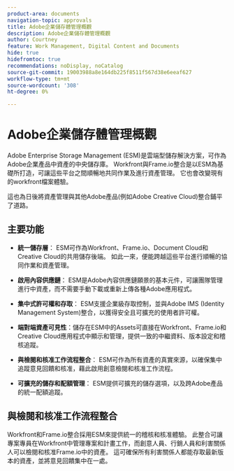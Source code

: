 ```yaml
---
product-area: documents
navigation-topic: approvals
title: Adobe企業儲存體管理概觀
description: Adobe企業儲存體管理概觀
author: Courtney
feature: Work Management, Digital Content and Documents
hide: true
hidefromtoc: true
recommendations: noDisplay, noCatalog
source-git-commit: 19003988a8e164db225f8511f567d38e6eeaf627
workflow-type: tm+mt
source-wordcount: '308'
ht-degree: 0%

---
```



# Adobe企業儲存體管理概觀

Adobe Enterprise Storage Management (ESM)是雲端型儲存解決方案，可作為Adobe企業產品中資產的中央儲存庫。 Workfront與Frame.io整合是以ESM為基礎所打造，可讓這些平台之間順暢地共同作業及進行資產管理。 它也會改變現有的workfront檔案體驗。

這也為日後將資產管理與其他Adobe產品(例如Adobe Creative Cloud)整合鋪平了道路。

## 主要功能

* **統一儲存層**： ESM可作為Workfront、Frame.io、Document Cloud和Creative Cloud的共用儲存後端。 如此一來，便能跨越這些平台進行順暢的協同作業和資產管理。

* **啟用內容供應鏈**： ESM是Adobe內容供應鏈願景的基本元件，可讓團隊管理進行中資產，而不需要手動下載或重新上傳各種Adobe應用程式。

* **集中式許可權和存取**： ESM支援企業級存取控制，並與Adobe IMS (Identity Management System)整合，以獲得安全且可擴充的使用者許可權。

* **端對端資產可見性**：儲存在ESM中的Assets可直接在Workfront、Frame.io和Creative Cloud應用程式中顯示和管理，提供一致的中繼資料、版本設定和稽核追蹤。

* **與檢閱和核准工作流程整合**： ESM可作為所有資產的真實來源，以確保集中追蹤意見回饋和核准，藉此啟用創意檢閱和核准工作流程。

* **可擴充的儲存和配額管理**： ESM提供可擴充的儲存選項，以及跨Adobe產品的統一配額追蹤。

## 與檢閱和核准工作流程整合

Workfront和Frame.io整合採用ESM來提供統一的稽核和核准體驗。 此整合可讓專案專員在Workfront中管理專案和計畫工作，而創意人員、行銷人員和利害關係人可以檢閱和核准Frame.io中的資產。 這可確保所有利害關係人都能存取最新版本的資產，並將意見回饋集中在一處。

<!--For more information about the Workfront and Frame.io integration, see [Frame.io integration overview](/help/quicksilver/review-and-approve-work/native-integrations/frame-io/frame-int-overview.md).-->